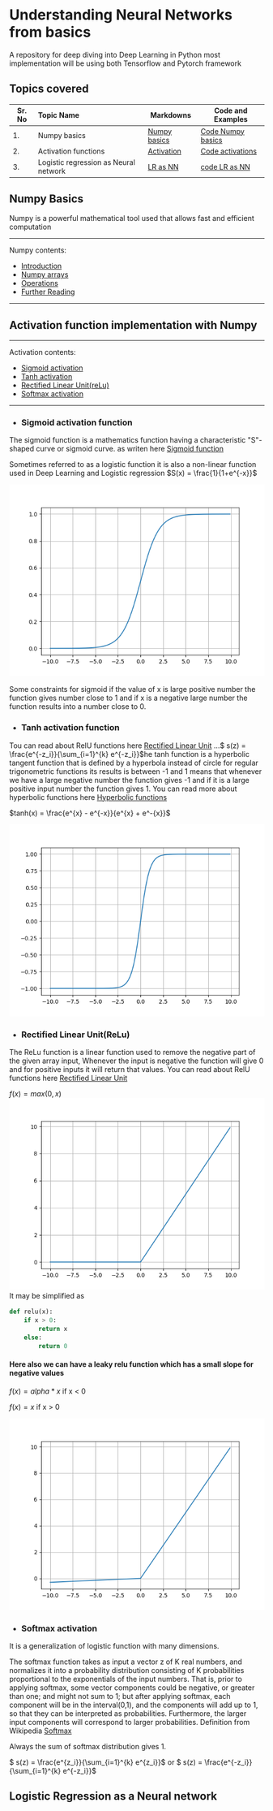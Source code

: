 # Understanding Neural Networks from basics

A repository for deep diving into Deep Learning in Python most implementation will be using both Tensorflow and Pytorch framework

<a name='0'></a>

## Topics covered

| Sr. No | Topic Name                            | Markdowns                           | Code and Examples               |
|--------|:--------------------------------------|-------------------------------------|---------------------------------|
| 1.     | Numpy basics           | [Numpy basics](#1) | [Code Numpy basics](Basic_Numpy.ipynb) |
| 2.     | Activation functions                  | [Activation](#2) | [Code activations](Activations) |
| 3.     | Logistic regression as Neural network | [LR as NN](#3)               | [code LR as NN](Log_regression_from_Deeplearning.ipynb)|

<a name='1'></a>

## Numpy Basics

Numpy is a powerful mathematical tool used that allows fast and efficient computation

*****
Numpy contents:

* [Introduction](#1_1)
* [Numpy arrays](#1_2)
* [Operations](#1_3)
* [Further Reading](#1_4)

*****

<a name='2'></a>

## Activation function implementation with Numpy

******
Activation contents:

* [Sigmoid activation](#2_1)
* [Tanh activation](#2_2)
* [Rectified Linear Unit(reLu)](#2_3)
* [Softmax activation](#2_4)

******

<a name='2_1'></a>

* ### Sigmoid activation function

The sigmoid function is a mathematics function having a characteristic "S"-shaped curve or sigmoid curve. as writen here
[Sigmoid function](https://en.wikipedia.org/wiki/Sigmoid_function)

Sometimes referred to as a logistic function it is also a non-linear function used in Deep Learning and Logistic regression
$S(x) = \frac{1}{1+e^{-x}}$

![Sigmoid activation Image designed using Matplotlib](Images/Sigmoid%20Image.png)

Some constraints for sigmoid if the value of x is large positive number the function gives number close to 1
and if x is a negative large number the function results into a number close to 0.

<a name='2_2'></a>

* ### Tanh activation function

Tou can read about RelU functions here [Rectified Linear Unit](https://en.wikipedia.org/wiki/Rectifier_(neural_networks))
…$ s(z) = \frac{e^{-z_i}}{\sum_{i=1}^{k} e^{-z_i}}$he tanh function is a hyperbolic tangent function that is defined by a hyperbola instead of circle
for regular trigonometric functions its results is between -1 and 1 means that whenever we have a large negative number 
the function gives -1 and if it is a large positive input number the function gives 1.
You can read more about hyperbolic functions here [Hyperbolic functions](https://en.wikipedia.org/wiki/Hyperbolic_functions)

$tanh(x) = \frac{e^{x} - e^{-x}}{e^{x} + e^-{x}}$

![Tanh activation function Image designed using matplotlib](Images/Tanh%20Image.png)

<a name='2_3'></a>

* ### Rectified Linear Unit(ReLu)

The ReLu function is a linear function used to remove the negative part of the given array input,
Whenever the input is negative the function will give 0 and for positive inputs it will return that values.
You can read about RelU functions here [Rectified Linear Unit](https://en.wikipedia.org/wiki/Rectifier_(neural_networks))

$f(x) = max(0, x)$
![Relu activation designed using Matplotlib](Images/Relu.png)
It may be simplified as 

```python
def relu(x):
    if x > 0:
        return x
    else:
        return 0
```

#### Here also we can have a leaky relu function which has a small slope for negative values

$f(x) = alpha * x$ if x < 0

$f(x) = x$ if x > 0

![Leaky Relu Designed using Matplotlib](Images/Leaky%20Relu.png)

<a name='2_4'></a>

* ### Softmax activation

It is a generalization of logistic function with many dimensions.

The softmax function takes as input a vector z of K real numbers, and normalizes it into a probability distribution consisting of K probabilities proportional to the exponentials of the input numbers. That is, prior to applying softmax, some vector components could be negative, or greater than one; and might not sum to 1; but after applying softmax, each component will be in the interval(0,1), and the components will add up to 1, so that they can be interpreted as probabilities. Furthermore, the larger input components will correspond to larger probabilities. Definition from Wikipedia [Softmax](https://en.wikipedia.org/wiki/Softmax_function)

Always the sum of softmax distribution gives 1.

$ s(z) = \frac{e^{z_i}}{\sum_{i=1}^{k} e^{z_i}}$
or
$ s(z) = \frac{e^{-z_i}}{\sum_{i=1}^{k} e^{-z_i}}$


<a name='3'></a>

## Logistic Regression as a Neural network
